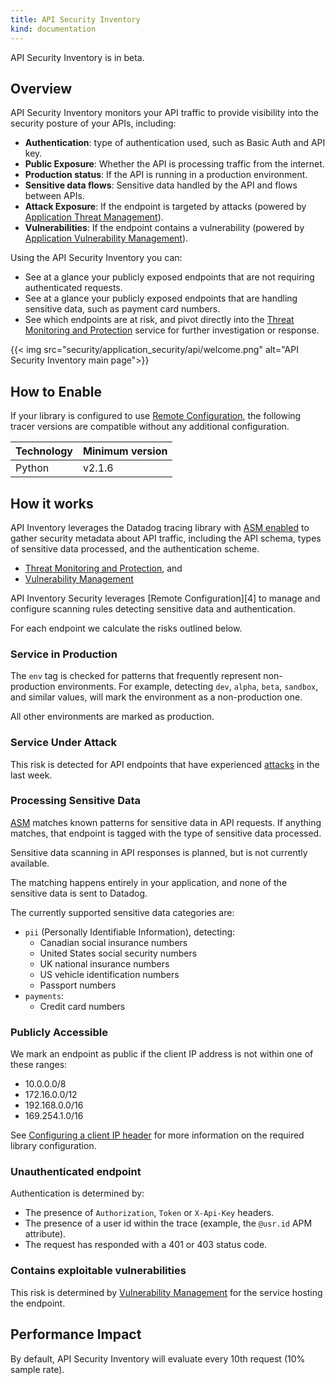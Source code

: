 ```yaml
---
title: API Security Inventory
kind: documentation
---
```


<div class="alert alert-info">API Security Inventory is in beta.</div>

## Overview

API Security Inventory monitors your API traffic to provide visibility into the security posture of your APIs, including:

- **Authentication**: type of authentication used, such as Basic Auth and API key.
- **Public Exposure**: Whether the API is processing traffic from the internet.
- **Production status**: If the API is running in a production environment.
- **Sensitive data flows**: Sensitive data handled by the API and flows between APIs.
- **Attack Exposure**: If the endpoint is targeted by attacks (powered by [Application Threat Management][2]).
- **Vulnerabilities**: If the endpoint contains a vulnerability (powered by [Application Vulnerability Management][3]).

Using the API Security Inventory you can:

- See at a glance your publicly exposed endpoints that are not requiring authenticated requests.
- See at a glance your publicly exposed endpoints that are handling sensitive data, such as payment card numbers.
- See which endpoints are at risk, and pivot directly into the [Threat Monitoring and Protection](/security/application_security/threats/) service for further investigation or response.

{{< img src="security/application_security/api/welcome.png" alt="API Security Inventory main page">}}

## How to Enable

If your library is configured to use [Remote Configuration][1], the following tracer versions
are compatible without any additional configuration.

|Technology|Minimum version|
|----------|----------|
|Python    | v2.1.6   |

## How it works

API Inventory leverages the Datadog tracing library with [ASM enabled](/security/application_security/enabling/) to gather security metadata about API traffic, including the API schema, types of sensitive data processed, and the authentication scheme.


- [Threat Monitoring and Protection](/security/application_security/threats/), and
- [Vulnerability Management](/security/application_security/vulnerability_management/)

API Inventory Security leverages [Remote Configuration][4] to manage and configure scanning rules detecting sensitive data and authentication.

For each endpoint we calculate the risks outlined below.

### Service in Production

The `env` tag is checked for patterns that frequently represent non-production environments. For example, detecting `dev`, `alpha`, `beta`, `sandbox`, and similar values, will mark the environment as a non-production one.

All other environments are marked as production.

### Service Under Attack

This risk is detected for API endpoints that have experienced [attacks](/security/application_security/threats/) in the last week.

### Processing Sensitive Data

[ASM](/security/application_security/threats/) matches known patterns for sensitive data in API requests. If anything matches, that endpoint is tagged with the type of sensitive data processed.

<div class="alert alert-info">
Sensitive data scanning in API responses is planned, but is not currently available.
</div>

The matching happens entirely in your application, and none of the sensitive data is sent to Datadog.

The currently supported sensitive data categories are:

- `pii` (Personally Identifiable Information), detecting:
  - Canadian social insurance numbers
  - United States social security numbers
  - UK national insurance numbers
  - US vehicle identification numbers
  - Passport numbers
- `payments`:
  - Credit card numbers
 
### Publicly Accessible

We mark an endpoint as public if the client IP address is not within one of these ranges:

- 10.0.0.0/8
- 172.16.0.0/12
- 192.168.0.0/16
- 169.254.1.0/16

See [Configuring a client IP header](/security/application_security/threats/library_configuration/#configuring-a-client-ip-header) for more information on the required library configuration.

### Unauthenticated endpoint

Authentication is determined by:

- The presence of `Authorization`, `Token` or `X-Api-Key` headers.
- The presence of a user id within the trace (example, the `@usr.id` APM attribute).
- The request has responded with a 401 or 403 status code.

### Contains exploitable vulnerabilities

This risk is determined by [Vulnerability Management](/security/application_security/vulnerability_management/) for the service hosting the endpoint.

## Performance Impact

By default, API Security Inventory will evaluate every 10th request (10% sample rate).

[1]: /agent/remote_config/
[2]: /security/application_security/threats/
[3]: /security/application_security/vulnerability_management/
